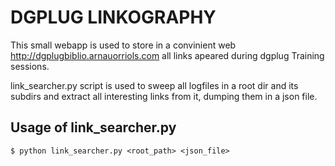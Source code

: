 DGPLUG LINKOGRAPHY
==================

This small webapp is used to store in a convinient web
http://dgplugbiblio.arnauorriols.com all links apeared during dgplug Training
sessions.

link_searcher.py script is used to sweep all logfiles in a root dir and its
subdirs and extract all interesting links from it, dumping them in a json file.

Usage of link_searcher.py
-------------------------

    $ python link_searcher.py <root_path> <json_file>


